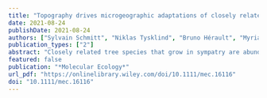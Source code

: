 ```yaml
---
title: "Topography drives microgeographic adaptations of closely related species in two tropical tree species complexes"
date: 2021-08-24
publishDate: 2021-08-24
authors: ["Sylvain Schmitt", "Niklas Tysklind", "Bruno Hérault", "Myriam Heuertz"]
publication_types: ["2"]
abstract: "Closely related tree species that grow in sympatry are abundant in rainforests. However, little is known of the ecoevolutionary processes that govern their niches and local coexistence. We assessed genetic species delimitation in closely related sympatric species belonging to two Neotropical tree species complexes and investi- gated their genomic adaptation to a fine- scale topographic gradient with associated edaphic and hydrologic features. Combining LiDAR- derived topography, tree inven- tories, and single nucleotide polymorphisms (SNPs) from gene capture experiments, we explored genome- wide population genetic structure, covariation of environmen- tal variables, and genotype- environment association to assess microgeographic ad- aptations to topography within the species complexes Symphonia (Clusiaceae), and Eschweilera (Lecythidaceae) with three species per complex and 385 and 257 individu- als genotyped, respectively. Within species complexes, closely related tree species had different realized optima for topographic niches defined through the topographic wetness index or the relative elevation, and species displayed genetic signatures of adaptations to these niches. Symphonia species were genetically differentiated along water and nutrient distribution particularly in genes responding to water depriva- tion, whereas Eschweilera species were genetically differentiated according to soil chemistry. Our results suggest that varied topography represents a powerful driver of processes modulating tropical forest biodiversity with differential adaptations that stabilize local coexistence of closely related tree species."
featured: false
publication: "*Molecular Ecology*"
url_pdf: "https://onlinelibrary.wiley.com/doi/10.1111/mec.16116"
doi: "10.1111/mec.16116"
---
```


<span class="__dimensions_badge_embed__" data-doi="10.1111/mec.16116"></span><script async src="https://badge.dimensions.ai/badge.js" charset="utf-8"></script>
